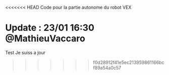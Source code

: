 <<<<<<< HEAD
Code pour la partie autonome du robot VEX

Update : 23/01 16:30
@MathieuVaccaro
=======
Test
Je suiss a jour
>>>>>>> f0d28912f41e5ec213959861166bcf89a54a0c57
